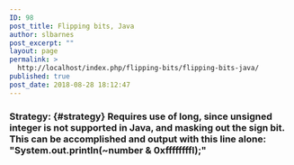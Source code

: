 ```yaml
---
ID: 98
post_title: Flipping bits, Java
author: slbarnes
post_excerpt: ""
layout: page
permalink: >
  http://localhost/index.php/flipping-bits/flipping-bits-java/
published: true
post_date: 2018-08-28 18:12:47
---
```

### Strategy: {#strategy} Requires use of long, since unsigned integer is not supported in Java, and masking out the sign bit. This can be accomplished and output with this line alone: "System.out.println(~number & 0xffffffffl);"